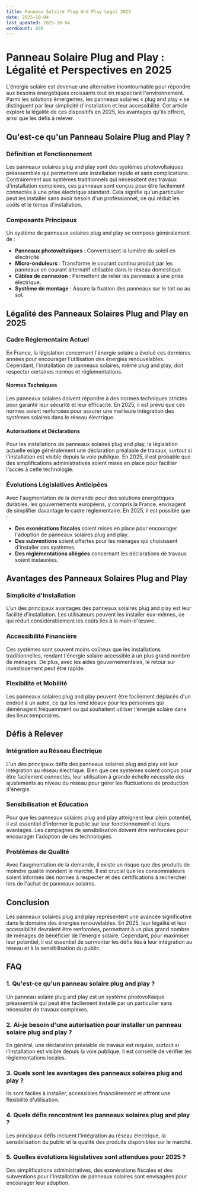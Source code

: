 ```yaml
---
title: Panneau Solaire Plug And Play Legal 2025
date: 2025-10-04
last_updated: 2025-10-04
wordcount: 895
---
```


# Panneau Solaire Plug and Play : Légalité et Perspectives en 2025

L'énergie solaire est devenue une alternative incontournable pour répondre aux besoins énergétiques croissants tout en respectant l'environnement. Parmi les solutions émergentes, les panneaux solaires « plug and play » se distinguent par leur simplicité d'installation et leur accessibilité. Cet article explore la légalité de ces dispositifs en 2025, les avantages qu'ils offrent, ainsi que les défis à relever.

## Qu'est-ce qu'un Panneau Solaire Plug and Play ?

### Définition et Fonctionnement

Les panneaux solaires plug and play sont des systèmes photovoltaïques préassemblés qui permettent une installation rapide et sans complications. Contrairement aux systèmes traditionnels qui nécessitent des travaux d'installation complexes, ces panneaux sont conçus pour être facilement connectés à une prise électrique standard. Cela signifie qu'un particulier peut les installer sans avoir besoin d'un professionnel, ce qui réduit les coûts et le temps d'installation.

### Composants Principaux

Un système de panneaux solaires plug and play se compose généralement de :

- **Panneaux photovoltaïques** : Convertissent la lumière du soleil en électricité.
- **Micro-onduleurs** : Transforme le courant continu produit par les panneaux en courant alternatif utilisable dans le réseau domestique.
- **Câbles de connexion** : Permettent de relier les panneaux à une prise électrique.
- **Système de montage** : Assure la fixation des panneaux sur le toit ou au sol.

## Légalité des Panneaux Solaires Plug and Play en 2025

### Cadre Réglementaire Actuel

En France, la législation concernant l'énergie solaire a évolué ces dernières années pour encourager l'utilisation des énergies renouvelables. Cependant, l'installation de panneaux solaires, même plug and play, doit respecter certaines normes et réglementations.

#### Normes Techniques

Les panneaux solaires doivent répondre à des normes techniques strictes pour garantir leur sécurité et leur efficacité. En 2025, il est prévu que ces normes soient renforcées pour assurer une meilleure intégration des systèmes solaires dans le réseau électrique.

#### Autorisations et Déclarations

Pour les installations de panneaux solaires plug and play, la législation actuelle exige généralement une déclaration préalable de travaux, surtout si l'installation est visible depuis la voie publique. En 2025, il est probable que des simplifications administratives soient mises en place pour faciliter l'accès à cette technologie.

### Évolutions Législatives Anticipées

Avec l'augmentation de la demande pour des solutions énergétiques durables, les gouvernements européens, y compris la France, envisagent de simplifier davantage le cadre réglementaire. En 2025, il est possible que :

- **Des exonérations fiscales** soient mises en place pour encourager l'adoption de panneaux solaires plug and play.
- **Des subventions** soient offertes pour les ménages qui choisissent d'installer ces systèmes.
- **Des réglementations allégées** concernant les déclarations de travaux soient instaurées.

## Avantages des Panneaux Solaires Plug and Play

### Simplicité d'Installation

L'un des principaux avantages des panneaux solaires plug and play est leur facilité d'installation. Les utilisateurs peuvent les installer eux-mêmes, ce qui réduit considérablement les coûts liés à la main-d'œuvre.

### Accessibilité Financière

Ces systèmes sont souvent moins coûteux que les installations traditionnelles, rendant l'énergie solaire accessible à un plus grand nombre de ménages. De plus, avec les aides gouvernementales, le retour sur investissement peut être rapide.

### Flexibilité et Mobilité

Les panneaux solaires plug and play peuvent être facilement déplacés d'un endroit à un autre, ce qui les rend idéaux pour les personnes qui déménagent fréquemment ou qui souhaitent utiliser l'énergie solaire dans des lieux temporaires.

## Défis à Relever

### Intégration au Réseau Électrique

L'un des principaux défis des panneaux solaires plug and play est leur intégration au réseau électrique. Bien que ces systèmes soient conçus pour être facilement connectés, leur utilisation à grande échelle nécessite des ajustements au niveau du réseau pour gérer les fluctuations de production d'énergie.

### Sensibilisation et Éducation

Pour que les panneaux solaires plug and play atteignent leur plein potentiel, il est essentiel d'informer le public sur leur fonctionnement et leurs avantages. Les campagnes de sensibilisation doivent être renforcées pour encourager l'adoption de ces technologies.

### Problèmes de Qualité

Avec l'augmentation de la demande, il existe un risque que des produits de moindre qualité inondent le marché. Il est crucial que les consommateurs soient informés des normes à respecter et des certifications à rechercher lors de l'achat de panneaux solaires.

## Conclusion

Les panneaux solaires plug and play représentent une avancée significative dans le domaine des énergies renouvelables. En 2025, leur légalité et leur accessibilité devraient être renforcées, permettant à un plus grand nombre de ménages de bénéficier de l'énergie solaire. Cependant, pour maximiser leur potentiel, il est essentiel de surmonter les défis liés à leur intégration au réseau et à la sensibilisation du public.

## FAQ

### 1. Qu'est-ce qu'un panneau solaire plug and play ?

Un panneau solaire plug and play est un système photovoltaïque préassemblé qui peut être facilement installé par un particulier sans nécessiter de travaux complexes.

### 2. Ai-je besoin d'une autorisation pour installer un panneau solaire plug and play ?

En général, une déclaration préalable de travaux est requise, surtout si l'installation est visible depuis la voie publique. Il est conseillé de vérifier les réglementations locales.

### 3. Quels sont les avantages des panneaux solaires plug and play ?

Ils sont faciles à installer, accessibles financièrement et offrent une flexibilité d'utilisation.

### 4. Quels défis rencontrent les panneaux solaires plug and play ?

Les principaux défis incluent l'intégration au réseau électrique, la sensibilisation du public et la qualité des produits disponibles sur le marché.

### 5. Quelles évolutions législatives sont attendues pour 2025 ?

Des simplifications administratives, des exonérations fiscales et des subventions pour l'installation de panneaux solaires sont envisagées pour encourager leur adoption.